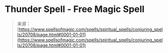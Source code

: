 <!--yml

category: 未分类

date: 2024-06-12 19:03:44

-->

# Thunder Spell - Free Magic Spell

> 来源：[https://www.spellsofmagic.com/spells/spiritual_spells/conjuring_spells/20708/page.html#0001-01-01](https://www.spellsofmagic.com/spells/spiritual_spells/conjuring_spells/20708/page.html#0001-01-01)
